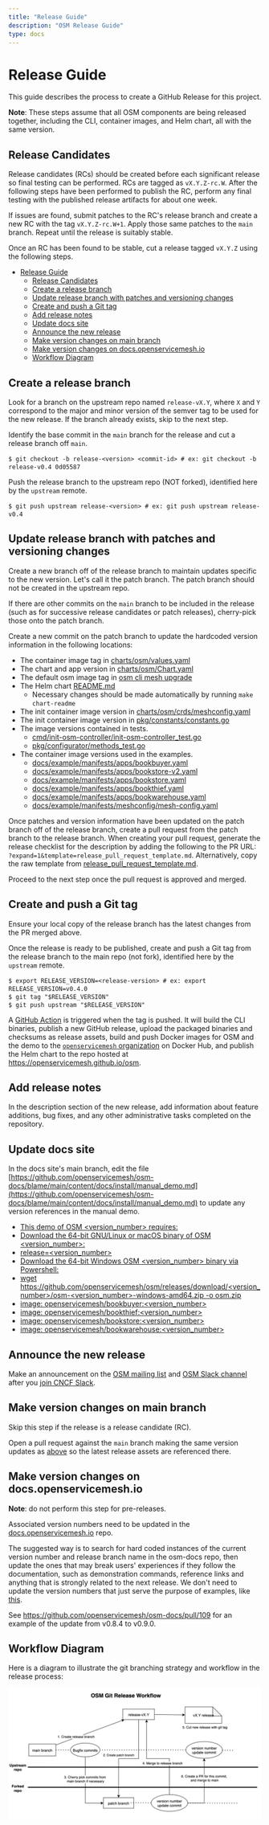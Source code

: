 ```yaml
---
title: "Release Guide"
description: "OSM Release Guide"
type: docs
---
```


# Release Guide

This guide describes the process to create a GitHub Release for this project.

**Note**: These steps assume that all OSM components are being released together, including the CLI, container images, and Helm chart, all with the same version.

## Release Candidates

Release candidates (RCs) should be created before each significant release so final testing can be performed. RCs are tagged as `vX.Y.Z-rc.W`. After the following steps have been performed to publish the RC, perform any final testing with the published release artifacts for about one week.

If issues are found, submit patches to the RC's release branch and create a new RC with the tag `vX.Y.Z-rc.W+1`. Apply those same patches to the `main` branch. Repeat until the release is suitably stable.

Once an RC has been found to be stable, cut a release tagged `vX.Y.Z` using the following steps.

- [Release Guide](#release-guide)
  - [Release Candidates](#release-candidates)
  - [Create a release branch](#create-a-release-branch)
  - [Update release branch with patches and versioning changes](#update-release-branch-with-patches-and-versioning-changes)
  - [Create and push a Git tag](#create-and-push-a-git-tag)
  - [Add release notes](#add-release-notes)
  - [Update docs site](#update-docs-site)
  - [Announce the new release](#announce-the-new-release)
  - [Make version changes on main branch](#make-version-changes-on-main-branch)
  - [Make version changes on docs.openservicemesh.io](#make-version-changes-on-docsopenservicemeshio)
  - [Workflow Diagram](#workflow-diagram)

## Create a release branch

Look for a branch on the upstream repo named `release-vX.Y`, where `X` and `Y` correspond to the major and minor version of the semver tag to be used for the new release. If the branch already exists, skip to the next step.

Identify the base commit in the `main` branch for the release and cut a release branch off `main`.
```console
$ git checkout -b release-<version> <commit-id> # ex: git checkout -b release-v0.4 0d05587
```

Push the release branch to the upstream repo (NOT forked), identified here by the `upstream` remote.
```console
$ git push upstream release-<version> # ex: git push upstream release-v0.4
```

## Update release branch with patches and versioning changes

Create a new branch off of the release branch to maintain updates specific to the new version. Let's call it the patch branch. The patch branch should not be created in the upstream repo.

If there are other commits on the `main` branch to be included in the release (such as for successive release candidates or patch releases), cherry-pick those onto the patch branch.

Create a new commit on the patch branch to update the hardcoded version information in the following locations:

* The container image tag in [charts/osm/values.yaml](/charts/osm/values.yaml)
* The chart and app version in [charts/osm/Chart.yaml](/charts/osm/Chart.yaml)
* The default osm image tag in [osm cli mesh upgrade](/cmd/cli/mesh_upgrade.go)
* The Helm chart [README.md](/charts/osm/README.md)
  - Necessary changes should be made automatically by running `make chart-readme`
* The init container image version in [charts/osm/crds/meshconfig.yaml](/charts/osm/crds/meshconfig.yaml)
* The init container image version in [pkg/constants/constants.go](/pkg/constants/constants.go)
* The image versions contained in tests.
  - [cmd/init-osm-controller/init-osm-controller_test.go](/cmd/init-osm-controller/init-osm-controller_test.go)
  - [pkg/configurator/methods_test.go](/pkg/configurator/methods_test.go)
* The container image versions used in the examples.
  - [docs/example/manifests/apps/bookbuyer.yaml](/docs/example/manifests/apps/bookbuyer.yaml)
  - [docs/example/manifests/apps/bookstore-v2.yaml](/docs/example/manifests/apps/bookstore-v2.yaml)
  - [docs/example/manifests/apps/bookstore.yaml](/docs/example/manifests/apps/bookstore.yaml)
  - [docs/example/manifests/apps/bookthief.yaml](/docs/example/manifests/apps/bookthief.yaml)
  - [docs/example/manifests/apps/bookwarehouse.yaml](/docs/example/manifests/apps/bookwarehouse.yaml)
  - [docs/example/manifests/meshconfig/mesh-config.yaml](/docs/example/manifests/meshconfig/mesh-config.yaml)

Once patches and version information have been updated on the patch branch off of the release branch, create a pull request from the patch branch to the release branch. When creating your pull request, generate the release checklist for the description by adding the following to the PR URL: `?expand=1&template=release_pull_request_template.md`. Alternatively, copy the raw template from [release_pull_request_template.md](/.github/PULL_REQUEST_TEMPLATE/release_pull_request_template.md).

Proceed to the next step once the pull request is approved and merged.

## Create and push a Git tag

Ensure your local copy of the release branch has the latest changes from the PR merged above.

Once the release is ready to be published, create and push a Git tag from the release branch to
the main repo (not fork), identified here by the `upstream` remote.

```console
$ export RELEASE_VERSION=<release-version> # ex: export RELEASE_VERSION=v0.4.0
$ git tag "$RELEASE_VERSION"
$ git push upstream "$RELEASE_VERSION"
```

A [GitHub Action](/.github/workflows/release.yml) is triggered when the tag is pushed.
It will build the CLI binaries, publish a new GitHub release,
upload the packaged binaries and checksums as release assets, build and push Docker images for OSM and the demo to the
[`openservicemesh` organization](https://hub.docker.com/u/openservicemesh) on Docker Hub, and publish the Helm chart to the repo hosted at https://openservicemesh.github.io/osm.

## Add release notes

In the description section of the new release, add information about feature additions, bug fixes,
and any other administrative tasks completed on the repository.

## Update docs site

In the docs site's main branch, edit the file [https://github.com/openservicemesh/osm-docs/blame/main/content/docs/install/manual_demo.md](https://github.com/openservicemesh/osm-docs/blame/main/content/docs/install/manual_demo.md) to update any version references in the manual demo.

  - [This demo of OSM <version_number> requires:](https://github.com/openservicemesh/osm-docs/blame/main/content/docs/install/manual_demo.md#L13)
  - [Download the 64-bit GNU/Linux or macOS binary of OSM <version_number>:](https://github.com/openservicemesh/osm-docs/blame/main/content/docs/install/manual_demo.md#L30)
  - [release=<version_number>](https://github.com/openservicemesh/osm-docs/blame/main/content/docs/install/manual_demo.md#L33)
  - [Download the 64-bit Windows OSM <version_number> binary via Powershell:](https://github.com/openservicemesh/osm-docs/blame/main/content/docs/install/manual_demo.md#L40)
  - [wget  https://github.com/openservicemesh/osm/releases/download/<version_number>/osm-<version_number>-windows-amd64.zip -o osm.zip](https://github.com/openservicemesh/osm-docs/blame/main/content/docs/install/manual_demo.md#L42)
  - [image: openservicemesh/bookbuyer:<version_number>](https://github.com/openservicemesh/osm-docs/blame/main/content/docs/install/manual_demo.md#L199)
  - [image: openservicemesh/bookthief:<version_number>](https://github.com/openservicemesh/osm-docs/blame/main/content/docs/install/manual_demo.md#L231)
  - [image: openservicemesh/bookstore:<version_number>](https://github.com/openservicemesh/osm-docs/blame/main/content/docs/install/manual_demo.md#L283)
  - [image: openservicemesh/bookwarehouse:<version_number>](https://github.com/openservicemesh/osm-docs/blame/main/content/docs/install/manual_demo.md#L339)

## Announce the new release

Make an announcement on the [OSM mailing list](https://groups.google.com/g/openservicemesh) and [OSM Slack channel](https://cloud-native.slack.com/archives/openservicemesh) after you [join CNCF Slack](https://slack.cncf.io/).

## Make version changes on main branch

Skip this step if the release is a release candidate (RC).

Open a pull request against the `main` branch making the same version updates as [above](#update-release-branch-with-patches-and-versioning-changes) so the latest release assets are referenced there.

## Make version changes on docs.openservicemesh.io

**Note**: do not perform this step for pre-releases.

Associated version numbers need to be updated in the [docs.openservicemesh.io](https://github.com/openservicemesh/osm-docs/) repo.

The suggested way is to search for hard coded instances of the current version number and release branch name in the osm-docs repo, then update the ones that may break users' experiences if they follow the documentation, such as demonstration commands, reference links and anything that is strongly related to the next release. We don't need to update the version numbers that just serve the purpose of examples, like [this](https://github.com/openservicemesh/osm-docs/blob/4fea5fa72dd419c7561bb99acd710ee555e0716f/README.md#adding-release-specific-docs).

See https://github.com/openservicemesh/osm-docs/pull/109 for an example of the update from v0.8.4 to v0.9.0.

## Workflow Diagram

Here is a diagram to illustrate the git branching strategy and workflow in the release process:

![OSM git branching strategy](../img/osm-git-release.jpg)
